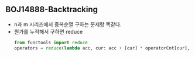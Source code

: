 ## BOJ14888-Backtracking

- n과 m 시리즈에서 중복순열 구하는 문제랑 똑같다.
- 뭔가를 누적해서 구하면 reduce
  ```python
  from functools import reduce
  operators = reduce(lambda acc, cur: acc + [cur] * operatorCnt[cur], range(4), []);
  ```
